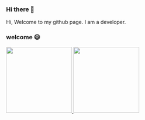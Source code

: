 ### Hi there 👋

Hi, Welcome to my github page. I am a developer.


### welcome :smile:

<p align="left">
<a href="https://github.com/xlorne">
  <img height="180em" src="https://github-readme-stats-eight-theta.vercel.app/api/top-langs/?username=xlorne&layout=compact&langs_count=10&theme=buefy"/>
  <img height="180em" src="https://github-readme-stats-eight-theta.vercel.app/api?username=xlorne&show_icons=true&theme=buefy&include_all_commits=true&count_private=true"/>
</a>
</p>
